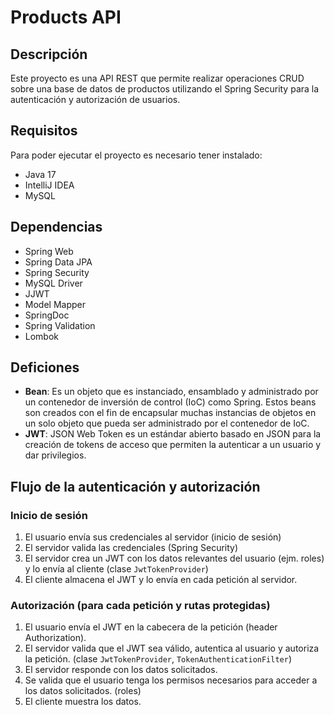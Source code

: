 # Products API
## Descripción
Este proyecto es una API REST que permite realizar operaciones CRUD sobre una base de datos de productos utilizando el Spring Security para la autenticación y autorización de usuarios.

## Requisitos
Para poder ejecutar el proyecto es necesario tener instalado:
- Java 17
- IntelliJ IDEA
- MySQL

## Dependencias
- Spring Web
- Spring Data JPA
- Spring Security
- MySQL Driver
- JJWT
- Model Mapper
- SpringDoc
- Spring Validation
- Lombok

## Deficiones
- **Bean**: Es un objeto que es instanciado, ensamblado y administrado por un contenedor de inversión de control (IoC) como Spring. Estos beans son creados con el fin de encapsular muchas instancias de objetos en un solo objeto que pueda ser administrado por el contenedor de IoC.
- **JWT**: JSON Web Token es un estándar abierto basado en JSON para la creación de tokens de acceso que permiten la autenticar a un usuario y dar privilegios.

## Flujo de la autenticación y autorización
### Inicio de sesión
1. El usuario envía sus credenciales al servidor (inicio de sesión)
2. El servidor valida las credenciales (Spring Security)
3. El servidor crea un JWT con los datos relevantes del usuario (ejm. roles) y lo envía al cliente (clase `JwtTokenProvider`)
4. El cliente almacena el JWT y lo envía en cada petición al servidor.

### Autorización (para cada petición y rutas protegidas)
1. El usuario envía el JWT en la cabecera de la petición (header Authorization).
2. El servidor valida que el JWT sea válido, autentica al usuario y autoriza la petición. (clase `JwtTokenProvider`, `TokenAuthenticationFilter`)
3. El servidor responde con los datos solicitados.
4. Se valida que el usuario tenga los permisos necesarios para acceder a los datos solicitados. (roles)
5. El cliente muestra los datos.
